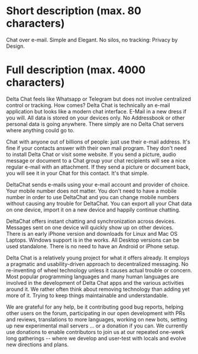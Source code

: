 # Short description (max. 80 characters)

Chat over e-mail. Simple and Elegant. No silos, no tracking: Privacy by Design.

# Full description (max. 4000 characters)

Delta Chat feels like Whatsapp or Telegram but does not involve centralized control
or tracking. How comes? Delta Chat is technically an e-mail application 
but looks like a modern chat interface.  E-Mail in a new dress if you will. 
All data is stored on your devices only.  No Addressbook or other personal data is going anywhere. 
There simply are no Delta Chat servers where anything could go to. 

Chat with anyone out of billions of people: just use their e-mail address. 
It's fine if your contacts answer with their own mail program. 
They don't need to install Delta Chat or visit some website. 
If you send a picture, audio message or document to a Chat group 
your chat recipients will see a nice regular e-mail with an attachment. 
If they send a picture or document back, you will see it in your Chat 
for this contact. It's that simple. 

DeltaChat sends e-mails using your e-mail account and provider of choice. 
Your mobile number does not matter. You don't need to have a mobile
number in order to use DeltaChat and you can change mobile numbers without 
causing any trouble for DeltaChat. You can export all your Chat data
on one device, import it on a new device and happily continue chatting. 

DeltaChat offers instant chatting and synchronization across devices. 
Messages sent on one device will quickly show up on other devices.  
There is an early iPhone version and downloads for Linux and Mac OS Laptops. 
Windows support is in the works. All Desktop versions can be used standalone.
There is no need to have an Android or iPhone setup. 

Delta Chat is a relatively young project for what it offers already. 
It employs a pragmatic and usability-driven approach to decentralized messaging. 
No re-inventing of wheel technology unless it causes actual trouble or concern. 
Most popular programming languages and many human languages are involved
in the development of Delta Chat apps and the various activities around it. 
We rather often think about removing technology than adding yet more of it. 
Trying to keep things maintainable and understandable. 

We are grateful for any help, be it contributing good bug reports, helping
other users on the forum, participating in our open development with PRs and reviews, 
translations to more languages, working on new bots, setting up new experimental 
mail servers ... or a donation if you can. 
We currently use donations to enable contributors to join us at our repeated one-week 
long gatherings -- where we develop and user-test with locals and evolve 
new directions and plans. 
